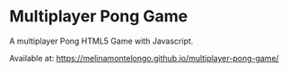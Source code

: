 # Multiplayer Pong Game

A multiplayer Pong HTML5 Game with Javascript.

Available at: https://melinamontelongo.github.io/multiplayer-pong-game/
